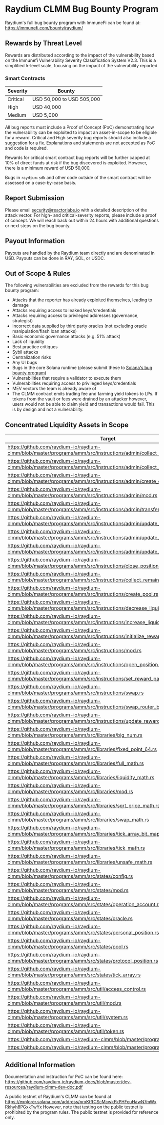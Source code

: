 # Raydium CLMM Bug Bounty Program

Raydium's full bug bounty program with ImmuneFi can be found at: https://immunefi.com/bounty/raydium/

## Rewards by Threat Level

Rewards are distributed according to the impact of the vulnerability based on the Immunefi Vulnerability Severity Classification System V2.3. This is a simplified 5-level scale, focusing on the impact of the vulnerability reported.

### Smart Contracts

| Severity | Bounty                    |
| -------- | ------------------------- |
| Critical | USD 50,000 to USD 505,000 |
| High     | USD 40,000                |
| Medium   | USD 5,000                 |

All bug reports must include a Proof of Concept (PoC) demonstrating how the vulnerability can be exploited to impact an asset-in-scope to be eligible for a reward. Critical and High severity bug reports should also include a suggestion for a fix. Explanations and statements are not accepted as PoC and code is required.

Rewards for critical smart contract bug reports will be further capped at 10% of direct funds at risk if the bug discovered is exploited. However, there is a minimum reward of USD 50,000.

Bugs in `raydium-sdk` and other code outside of the smart contract will be assessed on a case-by-case basis.

## Report Submission

Please email security@reactorlabs.io with a detailed description of the attack vector. For high- and critical-severity reports, please include a proof of concept. We will reach back out within 24 hours with additional questions or next steps on the bug bounty.

## Payout Information

Payouts are handled by the Raydium team directly and are denominated in USD. Payouts can be done in RAY, SOL, or USDC.

## Out of Scope & Rules

The following vulnerabilities are excluded from the rewards for this bug bounty program:

- Attacks that the reporter has already exploited themselves, leading to damage
- Attacks requiring access to leaked keys/credentials
- Attacks requiring access to privileged addresses (governance, strategist)
- Incorrect data supplied by third party oracles (not excluding oracle manipulation/flash loan attacks)
- Basic economic governance attacks (e.g. 51% attack)
- Lack of liquidity
- Best practice critiques
- Sybil attacks
- Centralization risks
- Any UI bugs
- Bugs in the core Solana runtime (please submit these to [Solana's bug bounty program](https://github.com/solana-labs/solana/security/policy))
- Vulnerabilities that require a validator to execute them
- Vulnerabilities requiring access to privileged keys/credentials
- MEV vectors the team is already aware of
- The CLMM contract emits trading fee and farming yield tokens to LPs. If tokens from the vault or fees were drained by an attacker however, users would not be able to claim yield and transactions would fail. This is by design and not a vulnerability.

## Concentrated Liquidity Assets in Scope

| Target                                                                                                                   | Type                                       |
| ------------------------------------------------------------------------------------------------------------------------ | ------------------------------------------ |
| https://github.com/raydium-io/raydium-clmm/blob/master/programs/amm/src/instructions/admin/collect_fund_fee.rs         | Smart Contract - collect_fund_fee          |
| https://github.com/raydium-io/raydium-clmm/blob/master/programs/amm/src/instructions/admin/collect_protocol_fee.rs     | Smart Contract - collect_protocol_fee      |
| https://github.com/raydium-io/raydium-clmm/blob/master/programs/amm/src/instructions/admin/create_operation_account.rs | Smart Contract - create_operation_account  |
| https://github.com/raydium-io/raydium-clmm/blob/master/programs/amm/src/instructions/admin/mod.rs                      | Smart Contract - admin/mod                 |
| https://github.com/raydium-io/raydium-clmm/blob/master/programs/amm/src/instructions/admin/transfer_reward_owner.rs    | Smart Contract - transfer_reward_owner     |
| https://github.com/raydium-io/raydium-clmm/blob/master/programs/amm/src/instructions/admin/update_amm_config.rs        | Smart Contract - update_amm_config         |
| https://github.com/raydium-io/raydium-clmm/blob/master/programs/amm/src/instructions/admin/update_operation_account.rs | Smart Contract - update_operation_account  |
| https://github.com/raydium-io/raydium-clmm/blob/master/programs/amm/src/instructions/admin/update_pool_status.rs       | Smart Contract - update_pool_status        |
| https://github.com/raydium-io/raydium-clmm/blob/master/programs/amm/src/instructions/close_position.rs                 | Smart Contract - close_position            |
| https://github.com/raydium-io/raydium-clmm/blob/master/programs/amm/src/instructions/collect_remaining_rewards.rs      | Smart Contract - collect_remaining_rewards |
| https://github.com/raydium-io/raydium-clmm/blob/master/programs/amm/src/instructions/create_pool.rs                    | Smart Contract - create_pool               |
| https://github.com/raydium-io/raydium-clmm/blob/master/programs/amm/src/instructions/decrease_liquidity.rs             | Smart Contract - decrease_liquidity        |
| https://github.com/raydium-io/raydium-clmm/blob/master/programs/amm/src/instructions/increase_liquidity.rs             | Smart Contract - increase_liquidity        |
| https://github.com/raydium-io/raydium-clmm/blob/master/programs/amm/src/instructions/initialize_reward.rs              | Smart Contract - initialize_reward         |
| https://github.com/raydium-io/raydium-clmm/blob/master/programs/amm/src/instructions/mod.rs                            | Smart Contract - instructions/mod          |
| https://github.com/raydium-io/raydium-clmm/blob/master/programs/amm/src/instructions/open_position.rs                  | Smart Contract - open_position             |
| https://github.com/raydium-io/raydium-clmm/blob/master/programs/amm/src/instructions/set_reward_params.rs              | Smart Contract - set_reward_params         |
| https://github.com/raydium-io/raydium-clmm/blob/master/programs/amm/src/instructions/swap.rs                           | Smart Contract - swap                      |
| https://github.com/raydium-io/raydium-clmm/blob/master/programs/amm/src/instructions/swap_router_base_in.rs            | Smart Contract - swap_router_base_in       |
| https://github.com/raydium-io/raydium-clmm/blob/master/programs/amm/src/instructions/update_reward_info.rs             | Smart Contract - update_reward_info        |
| https://github.com/raydium-io/raydium-clmm/blob/master/programs/amm/src/libraries/big_num.rs                           | Smart Contract - big_num                   |
| https://github.com/raydium-io/raydium-clmm/blob/master/programs/amm/src/libraries/fixed_point_64.rs                    | Smart Contract - fixed_point               |
| https://github.com/raydium-io/raydium-clmm/blob/master/programs/amm/src/libraries/full_math.rs                         | Smart Contract - full_math                 |
| https://github.com/raydium-io/raydium-clmm/blob/master/programs/amm/src/libraries/liquidity_math.rs                    | Smart Contract - liquidity_math            |
| https://github.com/raydium-io/raydium-clmm/blob/master/programs/amm/src/libraries/mod.rs                               | Smart Contract - libraries/mod             |
| https://github.com/raydium-io/raydium-clmm/blob/master/programs/amm/src/libraries/sqrt_price_math.rs                   | Smart Contract - sqrt_price_math           |
| https://github.com/raydium-io/raydium-clmm/blob/master/programs/amm/src/libraries/swap_math.rs                         | Smart Contract - swap_math                 |
| https://github.com/raydium-io/raydium-clmm/blob/master/programs/amm/src/libraries/tick_array_bit_map.rs                | Smart Contract - tick_array_bit_map        |
| https://github.com/raydium-io/raydium-clmm/blob/master/programs/amm/src/libraries/tick_math.rs                         | Smart Contract - tick_math                 |
| https://github.com/raydium-io/raydium-clmm/blob/master/programs/amm/src/libraries/unsafe_math.rs                       | Smart Contract - unsafe_math               |
| https://github.com/raydium-io/raydium-clmm/blob/master/programs/amm/src/states/config.rs                               | Smart Contract - config                    |
| https://github.com/raydium-io/raydium-clmm/blob/master/programs/amm/src/states/mod.rs                                  | Smart Contract - states/mod                |
| https://github.com/raydium-io/raydium-clmm/blob/master/programs/amm/src/states/operation_account.rs                    | Smart Contract - operation_account         |
| https://github.com/raydium-io/raydium-clmm/blob/master/programs/amm/src/states/oracle.rs                               | Smart Contract - oracle                    |
| https://github.com/raydium-io/raydium-clmm/blob/master/programs/amm/src/states/personal_position.rs                    | Smart Contract - personal_position         |
| https://github.com/raydium-io/raydium-clmm/blob/master/programs/amm/src/states/pool.rs                                 | Smart Contract - pool                      |
| https://github.com/raydium-io/raydium-clmm/blob/master/programs/amm/src/states/protocol_position.rs                    | Smart Contract - protocol_position         |
| https://github.com/raydium-io/raydium-clmm/blob/master/programs/amm/src/states/tick_array.rs                           | Smart Contract - tick_array                |
| https://github.com/raydium-io/raydium-clmm/blob/master/programs/amm/src/util/access_control.rs                         | Smart Contract - access_control            |
| https://github.com/raydium-io/raydium-clmm/blob/master/programs/amm/src/util/mod.rs                                    | Smart Contract - util/mod                  |
| https://github.com/raydium-io/raydium-clmm/blob/master/programs/amm/src/util/system.rs                                 | Smart Contract - system                    |
| https://github.com/raydium-io/raydium-clmm/blob/master/programs/amm/src/util/token.rs                                  | Smart Contract - token                     |
| https://github.com/raydium-io/raydium-clmm/blob/master/programs/amm/src/error.rs                                       | Smart Contract - error                     |
| https://github.com/raydium-io/raydium-clmm/blob/master/programs/amm/src/lib.rs                                         | Smart Contract - lib                       |

## Additional Information

Documentation and instruction for PoC can be found here:
https://github.com/raydium-io/raydium-docs/blob/master/dev-resources/raydium-clmm-dev-doc.pdf

A public testnet of Raydium's CLMM can be found at https://explorer.solana.com/address/proKtffCScMcwkFkPHFcuHawN7mWxRkhyh8PGxkTwYx However, note that testing on the public testnet is prohibited by the program rules. The public testnet is provided for reference only.
